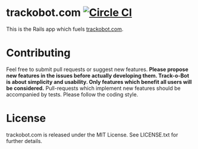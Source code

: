 # trackobot.com  [![Circle CI](https://circleci.com/gh/stevschmid/trackobot.com.svg?style=svg)](https://circleci.com/gh/stevschmid/trackobot.com)

This is the Rails app which fuels [trackobot.com](https://trackobot.com). 

# Contributing
Feel free to submit pull requests or suggest new features. **Please propose new features in the issues before actually developing them. Track-o-Bot is about simplicity and usability. Only features which benefit all users will be considered.**
Pull-requests which implement new features should be accompanied by tests. Please follow the coding style.

# License
trackobot.com is released under the MIT License. See LICENSE.txt for further details.
